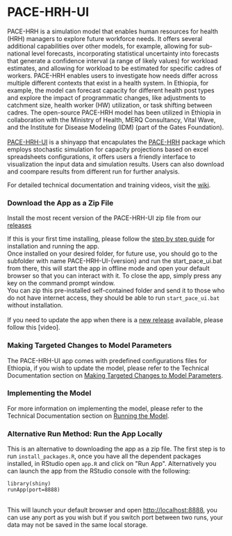 # PACE-HRH-UI

PACE-HRH is a simulation model that enables human resources for health (HRH) managers to explore future workforce needs. It offers several additional capabilities over other models, for example, allowing for sub-national level forecasts, incorporating statistical uncertainty into forecasts that generate a confidence interval (a range of likely values) for workload estimates, and allowing for workload to be estimated for specific cadres of workers. PACE-HRH enables users to investigate how needs differ across multiple different contexts that exist in a health system. In Ethiopia, for example, the model can forecast capacity for different health post types and explore the impact of programmatic changes, like adjustments to catchment size, health worker (HW) utilization, or task shifting between cadres. The open-source PACE-HRH model has been utilized in Ethiopia in collaboration with the Ministry of Health, MERQ Consultancy, Vital Wave, and the Institute for Disease Modeling (IDM) (part of the Gates Foundation). <br><br> [PACE-HRH-UI](https://github.com/InstituteforDiseaseModeling/PACE-HRH-UI) is a shinyapp that encapulates the
[PACE-HRH](https://github.com/InstituteforDiseaseModeling/PACE-HRH/releases)
package which employs stochastic simulation for capacity projections
based on excel spreadsheets configurations, it offers users a friendly
interface to visualization the input data and simulation results. Users
can also download and coompare results from different run for further
analysis.

For detailed technical documentation and training videos, visit the [wiki](https://github.com/vitalwaveinc/PACE-HRH-UI/wiki). 

### Download the App as a Zip File

Install the most recent version of the PACE-HRH-UI zip file from our
[releases](https://github.com/vitalwaveinc/PACE-HRH-UI/releases)

If this is your first time installing, please follow the [step by step guide](https://github.com/vitalwaveinc/PACE-HRH-UI/wiki/Appendices#appendix-5-zip-file-installation) for installation and
running the app. <br> Once installed on your desired folder, for future
use, you should go to the subfolder with name PACE-HRH-UI-{version} and
run the start_pace_ui.bat from there, this will start the app in offline mode and open
your default browser so that you can interact with it. To close the app,
simply press any key on the command prompt window. <br> You can zip this
pre-installed self-contained folder and send it to those who do not have
internet access, they should be able to run `start_pace_ui.bat` without
installation. <br><br>
If you need to update the app when there is a [new release](https://github.com/vitalwaveinc/PACE-HRH-UI/releases) available, 
please follow this [video].

### Making Targeted Changes to Model Parameters
The PACE-HRH-UI app comes with predefined configurations files for Ethiopia, if you wish to update the model, please refer to the Technical Documentation section on [Making Targeted Changes to Model Parameters](https://github.com/vitalwaveinc/PACE-HRH-UI/wiki/Model-Implementation:-Making-Targeted-Changes-to-Model-Parameters). 

### Implementing the Model 

For more information on implementing the model, please refer to the Technical Documentation section on [Running the Model](https://github.com/vitalwaveinc/PACE-HRH-UI/wiki/Model-Implementation:-Running-the-Model).

### Alternative Run Method: Run the App Locally

This is an alternative to downloading the app as a zip file. The first step is to run `install_packages.R`, once you have all the
dependent packages installed, in RStudio open `app.R` and click on "Run
App". Alternatively you can launch the app from the RStudio console with
the following:

```         
library(shiny)
runApp(port=8888)
```

<br> This will launch your default browser and open
<http://localhost:8888>, you can use any port as you wish but if you
switch port between two runs, your data may not be saved in the same
local storage.
